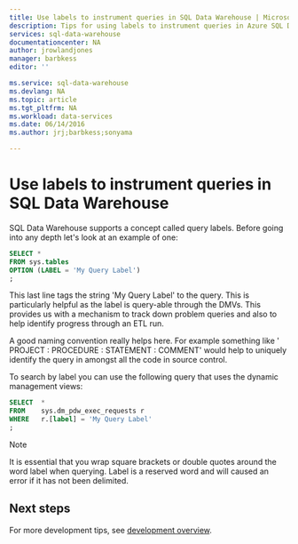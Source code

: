 ```yaml
---
title: Use labels to instrument queries in SQL Data Warehouse | Microsoft Azure
description: Tips for using labels to instrument queries in Azure SQL Data Warehouse for developing solutions.
services: sql-data-warehouse
documentationcenter: NA
author: jrowlandjones
manager: barbkess
editor: ''

ms.service: sql-data-warehouse
ms.devlang: NA
ms.topic: article
ms.tgt_pltfrm: NA
ms.workload: data-services
ms.date: 06/14/2016
ms.author: jrj;barbkess;sonyama

---
```

# Use labels to instrument queries in SQL Data Warehouse
SQL Data Warehouse supports a concept called query labels. Before going into any depth let's look at an example of one:

```sql
SELECT *
FROM sys.tables
OPTION (LABEL = 'My Query Label')
;
```

This last line tags the string 'My Query Label' to the query. This is particularly helpful as the label is query-able through the DMVs. This provides us with a mechanism to track down problem queries and also to help identify progress through an ETL run.

A good naming convention really helps here. For example something like ' PROJECT : PROCEDURE : STATEMENT : COMMENT' would help to uniquely identify the query in amongst all the code in source control.

To search by label you can use the following query that uses the dynamic management views:

```sql
SELECT  *
FROM    sys.dm_pdw_exec_requests r
WHERE   r.[label] = 'My Query Label'
;
```

> [!NOTE]
> It is essential that you wrap square brackets or double quotes around the word label when querying. Label is a reserved word and will caused an error if it has not been delimited.
> 
> 

## Next steps
For more development tips, see [development overview][development overview].

<!--Image references-->

<!--Article references-->
[development overview]: sql-data-warehouse-overview-develop.md

<!--MSDN references-->

<!--Other Web references-->
